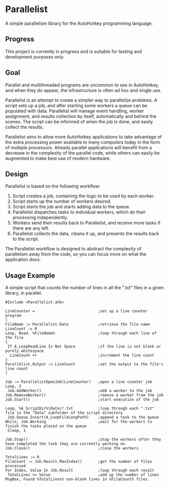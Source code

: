 Parallelist
===========
A simple parallelism library for the AutoHotkey programming language.

Progress
--------

This project is currently in progress and is suitable for testing and development purposes only.

Goal
----

Parallel and multithreaded programs are uncommon to see in AutoHotkey, and when they do appear, the infrastructure is often ad hoc and single use.

Parallelist is an attempt to create a simpler way to parallelize problems. A script sets up a job, and after starting some workers a queue can be populated with data. Parallelist will manage event handling, worker assignment, and results collection by itself, automatically and behind the scenes. The script can be informed of when the job is done, and easily collect the results.

Parallelist aims to allow more AutoHotkey applications to take advantage of the extra processing power available to many computers today in the form of multiple processors. Already parallel applications will benefit from a decrease in the complexity of the parallel code, while others can easily be augmented to make best use of modern hardware.

Design
------

Parallelist is based on the following workflow:

1. Script creates a job, containing the logic to be used by each worker.
2. Script starts up the number of workers desired.
3. Script starts the job and starts adding data to the queue.
4. Parallelist dispatches tasks to individual workers, which do their processing independently.
5. Workers send their results back to Parallelist, and receive more tasks if there are any left.
6. Parallelist collects the data, cleans it up, and presents the results back to the script.

The Parallelist workflow is designed to abstract the complexity of parallelism away from the code, so you can focus more on what the application _does_.

Usage Example
-------------

A simple script that counts the number of lines in all the ".txt" files in a given library, in parallel.

    #Include <Parallelist.ahk>
    
    LineCounter =                            ;set up a line counter program
    (
    FileName := Parallelist.Data             ;retrieve the file name
    LineCount := 0
    Loop, Read, %FileName%                   ;loop through each line of the file
    {
     If A_LoopReadLine Is Not Space          ;if the line is not blank or purely whitespace
      LineCount ++                           ;increment the line count
    }
    Parallelist.Output := LineCount          ;set the output to the file's line count
    )
    
    Job := ParallelistOpenJob(LineCounter)   ;open a line counter job
    Loop, 3
     Job.AddWorker()                         ;add a worker to the job
    Job.RemoveWorker()                       ;remove a worker from the job
    Job.Start()                              ;start execution of the job
    
    Loop, %A_ScriptDir%\Data\*.txt           ;loop through each ".txt" file in the "Data" subfolder of the script directory
     Job.Queue.Insert(A_LoopFileLongPath)    ;append a task to the queue
    While, Job.Working                       ;wait for the workers to finish the tasks placed on the queue
     Sleep, 1
    
    Job.Stop()                               ;stop the workers after they have completed the task they are currently working on
    Job.Close()                              ;close the workers
    
    TotalLines := 0
    FileCount := Job.Result.MaxIndex()       ;get the number of files processed
    For Index, Value In Job.Result           ;loop through each result
     TotalLines += Value                     ;add up the number of lines
    MsgBox, Found %TotalLines% non-blank lines in %FileCount% files.